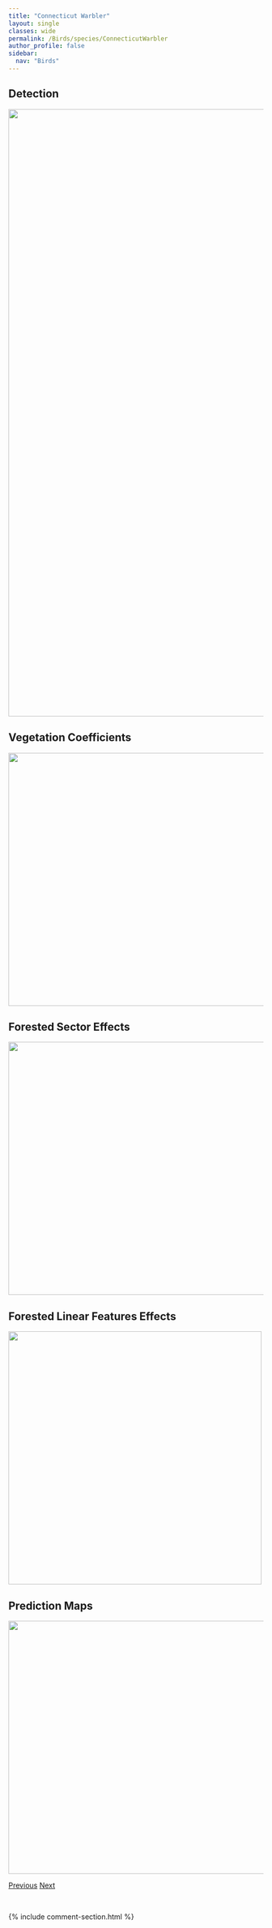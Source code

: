 ```yaml
---
title: "Connecticut Warbler"
layout: single
classes: wide
permalink: /Birds/species/ConnecticutWarbler
author_profile: false
sidebar:
  nav: "Birds"
---
```


<h2>Detection</h2>

<a href="https://drive.google.com/uc?export=view&id=1pYXDjQKWYHVeB6vcYcf0pdTOq8qBEkm4">
<img src="https://drive.google.com/uc?export=view&id=1pYXDjQKWYHVeB6vcYcf0pdTOq8qBEkm4" height = "1200" width = "800">
</a>


<h2>Vegetation Coefficients</h2>

<a href="https://drive.google.com/uc?export=view&id=1J-1DR2fTlAtEA5maQ__RVsFN6aLEb-Lf">
<img src="https://drive.google.com/uc?export=view&id=1J-1DR2fTlAtEA5maQ__RVsFN6aLEb-Lf" height = "500" width = "1000">
</a>


<h2>Forested Sector Effects</h2>

<a href="https://drive.google.com/uc?export=view&id=1Ckz9bpGXyUy1eIV_hqSjTZgmly3OUh52">
<img src="https://drive.google.com/uc?export=view&id=1Ckz9bpGXyUy1eIV_hqSjTZgmly3OUh52" height = "500" width = "1000">
</a>


<h2>Forested Linear Features Effects</h2>

<a href="https://drive.google.com/uc?export=view&id=1hJudegY-o3eXjxUD8Bt2SqL2vOmfFtkx">
<img src="https://drive.google.com/uc?export=view&id=1hJudegY-o3eXjxUD8Bt2SqL2vOmfFtkx" height = "500" width = "500">
</a>


<h2>Prediction Maps</h2>

<a href="https://drive.google.com/uc?export=view&id=1-2M_a8l6eRMBFz2DGNAmlnoDXmyRxNkv">
<img src="https://drive.google.com/uc?export=view&id=1-2M_a8l6eRMBFz2DGNAmlnoDXmyRxNkv" height = "500" width = "1000">
</a>


<a href="/DevelopmentWebsite/Birds/species/CommonNighthawk" class="pagination--pager" title="Chordeiles minor">Previous</a> <a href="/DevelopmentWebsite/Birds/species/CommonRaven" class="pagination--pager" title="Corvus corax">Next</a>

<p>&nbsp;</p>

{% include comment-section.html %}
